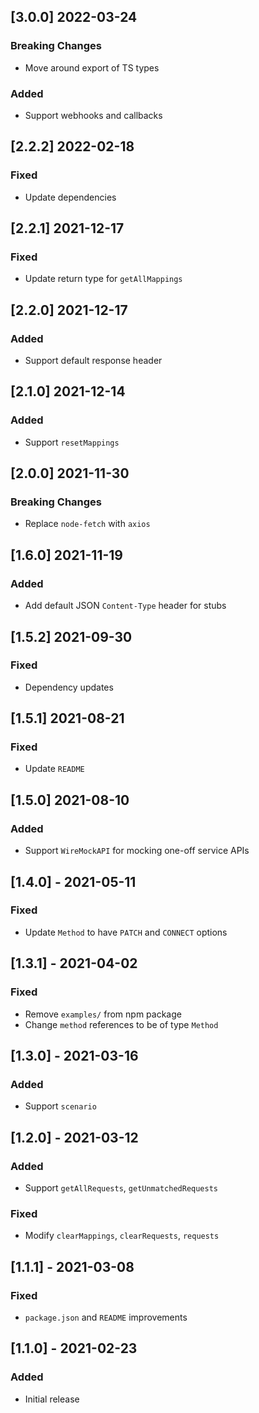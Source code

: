 <!---
Template for next unreleased block, should not be visible in github ui.
## [unreleased]
### Breaking Changes
### Security
### Removed
### Added
### Deprecated
### Fixed
--->

## [3.0.0] 2022-03-24


### Breaking Changes

- Move around export of TS types

### Added

- Support webhooks and callbacks

## [2.2.2] 2022-02-18

### Fixed

- Update dependencies

## [2.2.1] 2021-12-17

### Fixed

- Update return type for `getAllMappings`

## [2.2.0] 2021-12-17

### Added

- Support default response header

## [2.1.0] 2021-12-14

### Added

- Support `resetMappings`

## [2.0.0] 2021-11-30

### Breaking Changes

- Replace `node-fetch` with `axios`

## [1.6.0] 2021-11-19

### Added

- Add default JSON `Content-Type` header for stubs

## [1.5.2] 2021-09-30

### Fixed

- Dependency updates

## [1.5.1] 2021-08-21

### Fixed

- Update `README`

## [1.5.0] 2021-08-10

### Added

- Support `WireMockAPI` for mocking one-off service APIs

## [1.4.0] - 2021-05-11

### Fixed

- Update `Method` to have `PATCH` and `CONNECT` options

## [1.3.1] - 2021-04-02

### Fixed

- Remove `examples/` from npm package
- Change `method` references to be of type `Method`

## [1.3.0] - 2021-03-16

### Added

- Support `scenario`

## [1.2.0] - 2021-03-12

### Added

- Support `getAllRequests`, `getUnmatchedRequests`

### Fixed

- Modify `clearMappings`, `clearRequests`, `requests`

## [1.1.1] - 2021-03-08

### Fixed

- `package.json` and `README` improvements

## [1.1.0] - 2021-02-23

### Added

- Initial release
